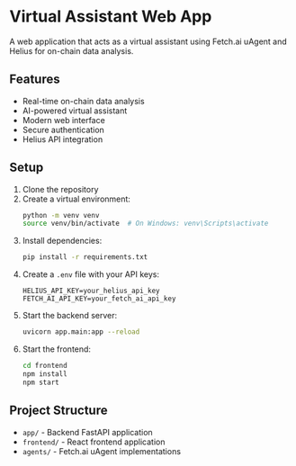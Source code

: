 # Virtual Assistant Web App

A web application that acts as a virtual assistant using Fetch.ai uAgent and Helius for on-chain data analysis.

## Features
- Real-time on-chain data analysis
- AI-powered virtual assistant
- Modern web interface
- Secure authentication
- Helius API integration

## Setup

1. Clone the repository
2. Create a virtual environment:
   ```bash
   python -m venv venv
   source venv/bin/activate  # On Windows: venv\Scripts\activate
   ```
3. Install dependencies:
   ```bash
   pip install -r requirements.txt
   ```
4. Create a `.env` file with your API keys:
   ```
   HELIUS_API_KEY=your_helius_api_key
   FETCH_AI_API_KEY=your_fetch_ai_api_key
   ```
5. Start the backend server:
   ```bash
   uvicorn app.main:app --reload
   ```
6. Start the frontend:
   ```bash
   cd frontend
   npm install
   npm start
   ```

## Project Structure
- `app/` - Backend FastAPI application
- `frontend/` - React frontend application
- `agents/` - Fetch.ai uAgent implementations 